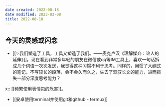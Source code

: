 ```yaml
---
date created: 2022-08-18
date modified: 2023-03-08
title: 2022-08-18
---
```


## 今天的灵感或闪念

- [[✨我们塑造了工具，工具又塑造了我们。——麦克卢汉《理解媒介：论人的延伸》]]。现在看到非常多年轻的朋友在微信或qq等IM工具上，喜欢一句话拆成几个词语一次次发送，我觉得这种习惯不利于思考。同样的，用惯了大纲式的笔记，不写较长的段落，会不会久而久之，失去了驾驭长文的能力，进而损失一部分深度思考能力？

x:: [[频繁使用表情包的危害]]。

- [[安卓使用terminal并使用git和github - termux]]
